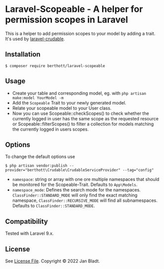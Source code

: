 # Laravel-Scopeable - A helper for permission scopes in Laravel

This is a helper to add permission scopes to your model by adding a trait. It's used by [laravel-crudable](https://github.com/berthott/laravel-crudable).

## Installation

```
$ composer require berthott/laravel-scopeable
```

## Usage

* Create your table and corresponding model, eg. with `php artisan make:model YourModel -m`
* Add the `Scopeable` Trait to your newly generated model.
* Relate your scopeable model to your User class.
* Now you can use Scopeable::checkScopes() to check whether the currently logged in user has the same scope as the requested resource or Scopeable::filterScopes() to filter a collection for models matching the currently logged in users scopes.

## Options

To change the default options use
```
$ php artisan vendor:publish --provider="berthott\Crudable\CrudableServiceProvider" --tag="config"
```
* `namespace`: string or array with one ore multiple namespaces that should be monitored for the Scopeable-Trait. Defaults to `App\Models`.
* `namespace_mode`: Defines the search mode for the namespaces. `ClassFinder::STANDARD_MODE` will only find the exact matching namespace, `ClassFinder::RECURSIVE_MODE` will find all subnamespaces. Defaults to `ClassFinder::STANDARD_MODE`.

## Compatibility

Tested with Laravel 9.x.

## License

See [License File](license.md). Copyright © 2022 Jan Bladt.